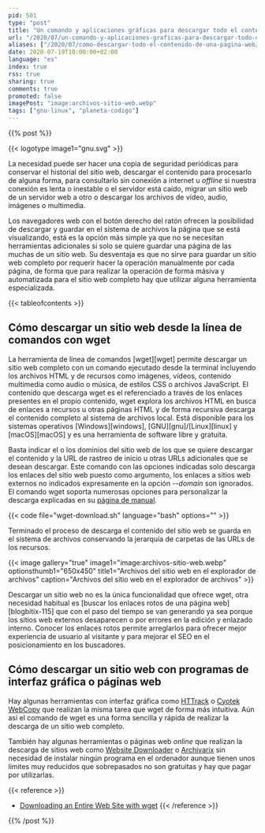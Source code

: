 ```yaml
---
pid: 501
type: "post"
title: "Un comando y aplicaciones gráficas para descargar todo el contenido de un sitio web"
url: "/2020/07/un-comando-y-aplicaciones-graficas-para-descargar-todo-el-contenido-de-un-sitio-web/"
aliases: ["/2020/07/como-descargar-todo-el-contenido-de-una-pagina-web/"]
date: 2020-07-19T10:00:00+02:00
language: "es"
index: true
rss: true
sharing: true
comments: true
promoted: false
imagePost: "image:archivos-sitio-web.webp"
tags: ["gnu-linux", "planeta-codigo"]
---
```


{{% post %}}

{{< logotype image1="gnu.svg" >}}

La necesidad puede ser hacer una copia de seguridad periódicas para conservar el historial del sitio web, descargar el contenido para procesarlo de alguna forma, para consultarlo sin conexión a internet u _offline_ si nuestra conexión es lenta o inestable o el servidor está caído, migrar un sitio web de un servidor web a otro o descargar los archivos de vídeo, audio, imágenes o multimedia.

Los navegadores web con el botón derecho del ratón ofrecen la posibilidad de descargar y guardar en el sistema de archivos la página que se está visualizando, está es la opción más simple ya que no se necesitan herramientas adicionales si solo se quiere guardar una página de las muchas de un sitio web. Su desventaja es que no sirve para guardar un sitio web completo por requerir hacer la operación manualmente por cada página, de forma que para realizar la operación de forma másiva y automatizada para el sitio web completo hay que utilizar alguna herramienta especializada.

{{< tableofcontents >}}

## Cómo descargar un sitio web desde la línea de comandos con wget

La herramienta de línea de comandos [wget][wget] permite descargar un sitio web completo con un comando ejecutado desde la terminal incluyendo los archivos HTML y de recursos como imágenes, vídeos, contenido multimedia como audio o música, de estilos CSS o archivos JavaScript. El contenido que descarga wget es el referenciado a través de los enlaces presentes en el propio contenido, wget explora los archivos HTML en busca de enlaces a recursos u otras páginas HTML y de forma recursiva descarga el contenido completo al sistema de archivos local. Está disponible para los sistemas operativos [Windows][windows], [GNU][gnu]/[Linux][linux] y [macOS][macOS] y es una herramienta de software libre y gratuita.

Basta indicar el o los dominios del sitio web de los que se quiere descargar el contenido y la URL de rastreo de inicio u otras URLs adicionales que se desean descargar. Este comando con las opciones indicadas solo descarga los enlaces del sitio web puesto como argumento, los enlaces a sitios web externos no indicados expresamente en la opción _--domain_ son ignorados. El comando wget soporta numerosas opciones para personalizar la descarga explicadas en su [página de manual](https://www.gnu.org/software/wget/manual/wget.html).

{{< code file="wget-download.sh" language="bash" options="" >}}

Terminado el proceso de descarga el contenido del sitio web se guarda en el sistema de archivos conservando la jerarquía de carpetas de las URLs de los recursos.

{{< image
    gallery="true"
    image1="image:archivos-sitio-web.webp" optionsthumb1="650x450" title1="Archivos del sitio web en el explorador de archivos"
    caption="Archivos del sitio web en el explorador de archivos" >}}

Descargar un sitio web no es la única funcionalidad que ofrece wget, otra necesidad habitual es [buscar los enlaces rotos de una página web][blogbitix-115] que con el paso del tiempo se van generando ya sea porque los sitios web externos desaparecen o por errores en la edición y enlazado interno. Conocer los enlaces rotos permite arreglarlos para ofrecer mejor experiencia de usuario al visitante y para mejorar el SEO en el posicionamiento en los buscadores.

## Cómo descargar un sitio web con programas de interfaz gráfica o páginas web

Hay algunas herramientas con interfaz gráfica como [HTTrack](https://www.httrack.com/) o [Cyotek WebCopy](https://www.cyotek.com/cyotek-webcopy) que realizan la misma tarea que wget de forma más intuitiva. Aún así el comando de wget es una forma sencilla y rápida de realizar la descarga de un sitio web completo.

También hay algunas herramientas o páginas web _online_ que realizan la descarga de sitios web como [Website Downloader](https://websitedownloader.io) o [Archivarix](https://archivarix.com/en/website-downloader-cms-converter/) sin necesidad de instalar ningún programa en el ordenador aunque tienen unos límites muy reducidos que sobrepasados no son gratuitas y hay que pagar por utilizarlas.

{{< reference >}}
* [Downloading an Entire Web Site with wget](https://www.linuxjournal.com/content/downloading-entire-web-site-wget)
{{< /reference >}}

{{% /post %}}
